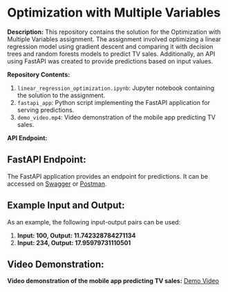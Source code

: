 # Optimization with Multiple Variables

**Description:**
This repository contains the solution for the Optimization with Multiple Variables assignment. The assignment involved optimizing a linear regression model using gradient descent and comparing it with decision trees and random forests models to predict TV sales. Additionally, an API using FastAPI was created to provide predictions based on input values.

**Repository Contents:**
1. `linear_regression_optimization.ipynb`: Jupyter notebook containing the solution to the assignment.
2. `fastapi_app`: Python script implementing the FastAPI application for serving predictions.
3. `demo_video.mp4`: Video demonstration of the mobile app predicting TV sales.


**API Endpoint:**
## FastAPI Endpoint:
The FastAPI application provides an endpoint for predictions. It can be accessed on [Swagger](https://sales-predictor.onrender.com/docs#/) or [Postman](https://sales-predictor.onrender.com/predict).

## Example Input and Output:
As an example, the following input-output pairs can be used:

1. **Input: 100, Output: 11.742328784271134**
2. **Input: 234, Output: 17.95979731110501**

## Video Demonstration:
**Video demonstration of the mobile app predicting TV sales:** [Demo Video](https://drive.google.com/file/d/11BCgXwkrVYn05zc_c6iDKGeK3FwztYKo/view?usp=sharing)
